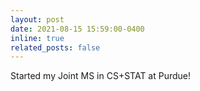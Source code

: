 ```yaml
---
layout: post
date: 2021-08-15 15:59:00-0400
inline: true
related_posts: false
---
```


Started my Joint MS in CS+STAT at Purdue!
